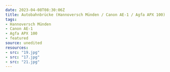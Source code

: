 ```yaml
---
date: 2023-04-08T08:30:06Z
title: Autobahnbrücke (Hannoversch Münden / Canon AE-1 / Agfa APX 100)
tags:
- Hannoversch Münden
- Canon AE-1
- Agfa APX 100
- featured
source: unedited
resources:
- src: "19.jpg"
- src: "17.jpg"
- src: "21.jpg"
---
```

